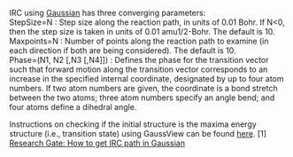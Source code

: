 

IRC using [Gaussian](www.gaussian.com/irc) has three converging parameters:    
StepSize=N : Step size along the reaction path, in units of 0.01 Bohr. If N<0, then the step size is taken in units of 0.01 amu1/2-Bohr. The default is 10.
Maxpoints=N : Number of points along the reaction path to examine (in each direction if both are being considered). The default is 10.   
Phase=(N1, N2 [,N3 [,N4]]) : Defines the phase for the transition vector such that forward motion along the transition vector corresponds to an increase in the specified internal coordinate, designated by up to four atom numbers. If two atom numbers are given, the coordinate is a bond stretch between the two atoms; three atom numbers specify an angle bend; and four atoms define a dihedral angle.

Instructions on checking if the initial structure is the maxima energy structure (i.e., transition state) using GaussView can be found [here](https://flex.phys.tohoku.ac.jp/texi/gview/seqs.htm).
[1] [Research Gate: How to get IRC path in Gaussian](https://www.researchgate.net/post/How-to-get-the-IRC-path-in-DFT-Gaussian-calculation)
